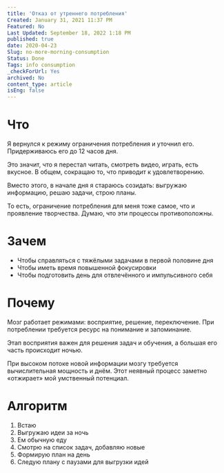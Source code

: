 ```yaml
---
title: 'Отказ от утреннего потребления'
Created: January 31, 2021 11:37 PM
Featured: No
Last Updated: September 18, 2022 1:18 PM
published: true
date: 2020-04-23
Slug: no-more-morning-consumption
Status: Done
Tags: info consumption
_checkForUrl: Yes
archived: No
content_type: article
isEng: false
---
```


# Что

Я вернулся к режиму ограничения потребления и уточнил его. Придерживаюсь его до 12 часов дня.

Это значит, что я перестал читать, смотреть видео, играть, есть вкусное. В общем, сокращаю то, что приводит к удовлетворению.

Вместо этого, в начале дня я стараюсь созидать: выгружаю информацию, решаю задачи, строю планы.

То есть, ограничение потребления для меня тоже самое, что и проявление творчества. Думаю, что эти процессы противоположны.

# Зачем

- Чтобы справляться с тяжёлыми задачами в первой половине дня
- Чтобы иметь время повышенной фокусировки
- Чтобы подготовить день для отвлечённого и импульсивного себя

# Почему

Мозг работает режимами: восприятие, решение, переключение. При потреблении требуется ресурс на понимание и запоминание.

Этап восприятия важен для решения задач и обучения, а большая его часть происходит ночью.

При высоком потоке новой информации мозгу требуется вычислительная мощность и днём. Этот неявный процесс заметно «отжирает» мой умственный потенциал.

# Алгоритм

1. Встаю
2. Выгружаю идеи за ночь
3. Ем обычную еду
4. Смотрю на список задач, добавляю новые
5. Формирую план на день
6. Следую плану с паузами для выгрузки идей